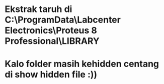 # Ekstrak taruh di C:\ProgramData\Labcenter Electronics\Proteus 8 Professional\LIBRARY
# Kalo folder masih kehidden centang di show hidden file :))
